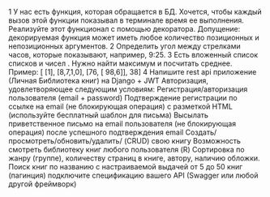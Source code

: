 1 У нас есть функция, которая обращается в БД. Хочется, чтобы каждый вызов этой функции показывал в терминале время ее выполнения. Реализуйте этот функционал с помощью декоратора. Допущение: декорируемая функция может иметь любое количество позиционных и непозиционных аргументов.
2 Определить угол между стрелками часов, которые показывают, например, 9:25.
3 Есть вложенный список списков и чисел . Нужно найти максимум и посчитать среднее. Пример: [ [1], [8,7,1,0], [76, [ 98,6]], 38]
4 Напишите rest api приложение (Личная Библиотека книг) на Django + JWT Авторизация, удовлетворяющее следующим условиям:
Регистрация/авторизация пользователя (email + password)
Подтверждение регистрации по ссылке на email (не блокирующая операция) c разметкой HTML (используйте бесплатный шаблон для письма)
Высылать приветственное письмо на email пользователя (не блокирующая операция) после успешного подтверждения email
Создать/просмотреть/обновить/удалить/ (CRUD) свою книгу Возможность смотреть библиотеку книг любого пользователя (R)
Сортировка по жанру (группе), количеству страниц в книге, автору, наличию обложки.
Поиск книг по названию с настраиваемой выдачей от 5 до 50 книг (пагинция)
подключите спецификацию вашего API (Swagger или любой другой фреймворк)
